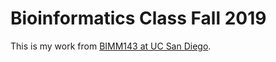 # Bioinformatics Class Fall 2019

This is my work from [BIMM143 at UC San Diego](https://bioboot.github.io/bimm143_F19/lectures/).
